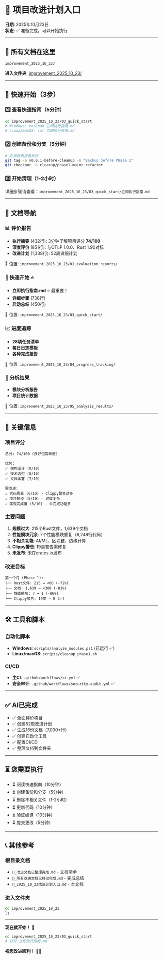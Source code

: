 # 🎯 项目改进计划入口

**日期**: 2025年10月23日  
**状态**: ✅ 准备完成，可以开始执行

---

## 📁 所有文档在这里

```text
improvement_2025_10_23/
```

**进入文件夹**: [improvement_2025_10_23/](improvement_2025_10_23/)

---

## 🚀 快速开始（3步）

### 1️⃣ 查看快速指南（5分钟）

```bash
cd improvement_2025_10_23/03_quick_start
# Windows: notepad 立即执行指南.md
# Linux/macOS: cat 立即执行指南.md
```

### 2️⃣ 创建备份和分支（5分钟）

```bash
# 在项目根目录执行
git tag -a v0.0.1-before-cleanup -m "Backup before Phase 1"
git checkout -b cleanup/phase1-major-refactor
```

### 3️⃣ 开始清理（1-2小时）

详细步骤请查看：`improvement_2025_10_23/03_quick_start/立即执行指南.md`

---

## 📖 文档导航

### 📊 评价报告

- **执行摘要** (432行): 3分钟了解项目评分 **74/100**
- **深度评价** (851行): 与OTLP 1.0.0、Rust 1.90对标
- **改进计划** (1,338行): 52周详细计划

📂 位置: `improvement_2025_10_23/01_evaluation_reports/`

### 🚀 快速开始 ⭐

- **立即执行指南.md** ⭐ 最重要！
- **详细步骤** (738行)
- **启动总结** (450行)

📂 位置: `improvement_2025_10_23/03_quick_start/`

### 📈 进度追踪

- **28项任务清单**
- **每日日志模板**
- **各种完成报告**

📂 位置: `improvement_2025_10_23/04_progress_tracking/`

### 📄 分析结果

- **模块分析报告**
- **项目统计数据**

📂 位置: `improvement_2025_10_23/05_analysis_results/`

---

## 🎯 关键信息

### 项目评分

```text
总分: 74/100 (良好但需改进)

优势:
✅ 架构设计 (9/10)
✅ 技术选型 (8/10)
✅ 文档丰富 (7/10)

需改进:
⚠️ 代码质量 (6/10) - Clippy警告过多
⚠️ 项目规模 (5/10) - 过度复杂
⚠️ 实现完成度 (5/10) - 未完成功能多
```

### 主要问题

1. **规模过大**: 215个Rust文件，1,639个文档
2. **性能模块冗余**: 7个性能模块重复（8,248行代码）
3. **不相关功能**: AI/ML、区块链、边缘计算
4. **Clippy警告**: 19类警告需修复
5. **未发布**: 未在crates.io发布

### 改进目标

```text
第一个月 (Phase 1):
├── Rust文件: 215 → <60 (-72%)
├── 文档: 1,639 → <300 (-81%)
├── 性能模块: 7 → 1 (-86%)
└── Clippy警告: 19类 → 0 (✅)
```

---

## 🛠️ 工具和脚本

### 自动化脚本

- **Windows**: `scripts/analyze_modules.ps1` (已运行 ✅)
- **Linux/macOS**: `scripts/cleanup_phase1.sh`

### CI/CD

- **主CI**: `.github/workflows/ci.yml` ✅
- **安全审计**: `.github/workflows/security-audit.yml` ✅

---

## ✅ AI已完成

- ✅ 全面评价项目
- ✅ 创建52周改进计划
- ✅ 生成16份文档（7,000+行）
- ✅ 创建自动化工具
- ✅ 配置CI/CD
- ✅ 整理文档到文件夹

---

## ⏳ 您需要执行

- ⏳ 阅读快速指南（10分钟）
- ⏳ 创建备份和分支（5分钟）
- ⏳ 删除不相关文件（1-2小时）
- ⏳ 更新代码（10分钟）
- ⏳ 验证编译（10分钟）
- ⏳ 提交更改（5分钟）

---

## 📞 其他参考

### 根目录文档

- `📂_改进文档已整理完成.md` - 文档清单
- `📁_所有改进文档已移动完成.md` - 完成总结
- `🎯_2025_10_23改进计划入口.md` - 本文档

### 进入文件夹

```bash
cd improvement_2025_10_23
ls
```

---

**现在就开始！** 🚀

```bash
cd improvement_2025_10_23/03_quick_start
# 打开 立即执行指南.md
```

**祝您改进顺利！** 💪✨
